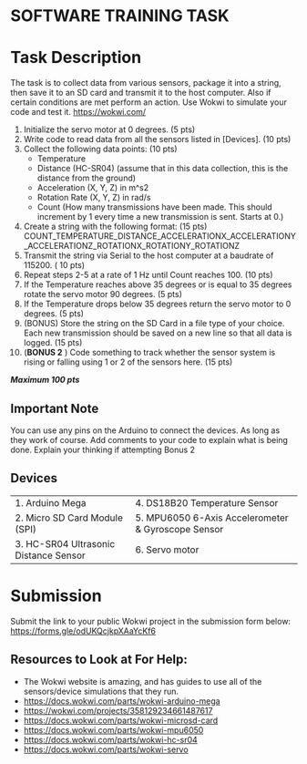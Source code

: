 
# SOFTWARE TRAINING TASK

# Task Description
The task is to collect data from various sensors, package it into a string, then save it to an SD card and transmit it to the host computer. Also if certain conditions are met perform an action. Use Wokwi to simulate your code and test it. https://wokwi.com/
  
1. Initialize the servo motor at 0 degrees. (5 pts)
2. Write code to read data from all the sensors listed in [Devices]. (10 pts)
3. Collect the following data points: (10 pts)
	- Temperature
	- Distance (HC-SR04) (assume that in this data collection, this is the distance from the ground)
	- Acceleration (X, Y, Z) in m^s2
	- Rotation Rate (X, Y, Z) in rad/s
	- Count (How many transmissions have been made. This should increment by 1 every time a new transmission is sent. Starts at 0.)
4. Create a string with the following format: (15 pts)
	COUNT_TEMPERATURE_DISTANCE_ACCELERATIONX_ACCELERATIONY_ACCELERATIONZ_ROTATIONX_ROTATIONY_ROTATIONZ
5. Transmit the string via Serial to the host computer at a baudrate of 115200. ( 10 pts)
6. Repeat steps 2-5 at a rate of 1 Hz until Count reaches 100. (10 pts)
7. If the Temperature reaches above 35 degrees or is equal to 35 degrees rotate the servo motor 90 degrees. (5 pts)
8. If the Temperature drops below 35 degrees return the servo motor to 0 degrees. (5 pts)
9. (BONUS) Store the string on the SD Card in a file type of your choice. Each new transmission should be saved on a new line so that all data is logged. (15 pts)
10. (**BONUS 2** ) Code something to track whether the sensor system is rising or falling using 1 or 2 of the sensors here.   (15 pts)

***Maximum 100 pts***

## Important Note
You can use any pins on the Arduino to connect the devices. As long as they work of course.
Add comments to your code to explain what is being done.
Explain your thinking if attempting Bonus 2

## Devices

<table>
  <tr>
    <td>1. Arduino Mega</td>
    <td>4. DS18B20 Temperature Sensor</td>
  </tr>
  <tr>
    <td>2. Micro SD Card Module (SPI)</td>
    <td>5. MPU6050 6-Axis Accelerometer & Gyroscope Sensor</td>
  </tr>
  <tr>
    <td>3. HC-SR04 Ultrasonic Distance Sensor</td>
    <td>6. Servo motor</td>
  </tr>
</table>

# Submission
Submit the link to your public Wokwi project in the submission form below: https://forms.gle/odUKQcjkpXAaYcKf6

## Resources to Look at For Help:
 - The Wokwi website is amazing, and has guides to use all of the sensors/device simulations that they run. 
 - https://docs.wokwi.com/parts/wokwi-arduino-mega
 - https://wokwi.com/projects/358129234661487617
 - https://docs.wokwi.com/parts/wokwi-microsd-card
 - https://docs.wokwi.com/parts/wokwi-mpu6050
 - https://docs.wokwi.com/parts/wokwi-hc-sr04
 - https://docs.wokwi.com/parts/wokwi-servo

